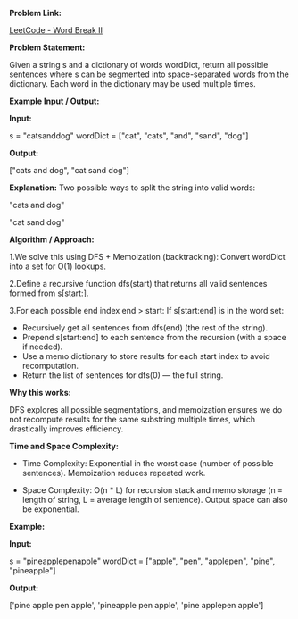 **Problem Link:**

[LeetCode - Word Break II](https://leetcode.com/problems/word-break-ii/description/)

**Problem Statement:**

Given a string s and a dictionary of words wordDict, return all possible sentences where s can be segmented into space-separated words from the dictionary.
Each word in the dictionary may be used multiple times.

**Example Input / Output:**

**Input:**

s = "catsanddog"
wordDict = ["cat", "cats", "and", "sand", "dog"]


**Output:**

["cats and dog", "cat sand dog"]


**Explanation:**
Two possible ways to split the string into valid words:

"cats and dog"

"cat sand dog"

**Algorithm / Approach:**

1.We solve this using DFS + Memoization (backtracking): Convert wordDict into a set for O(1) lookups.

2.Define a recursive function dfs(start) that returns all valid sentences formed from s[start:].

3.For each possible end index end > start: 
If s[start:end] is in the word set: 
- Recursively get all sentences from dfs(end) (the rest of the string).
- Prepend s[start:end] to each sentence from the recursion (with a space if needed).
- Use a memo dictionary to store results for each start index to avoid recomputation.
- Return the list of sentences for dfs(0) — the full string.

**Why this works:**

DFS explores all possible segmentations, and memoization ensures we do not recompute results for the same substring multiple times, which drastically improves efficiency.

**Time and Space Complexity:**

- Time Complexity: Exponential in the worst case (number of possible sentences). Memoization reduces repeated work.

- Space Complexity: O(n * L) for recursion stack and memo storage (n = length of string, L = average length of sentence). Output space can also be exponential.

**Example:**

**Input:**

s = "pineapplepenapple"
wordDict = ["apple", "pen", "applepen", "pine", "pineapple"]

**Output:**

['pine apple pen apple', 'pineapple pen apple', 'pine applepen apple']
